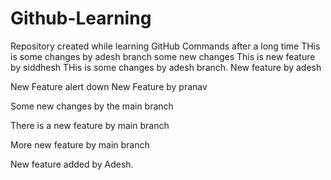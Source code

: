# Github-Learning
Repository created while learning GitHub Commands after a long time
THis is some changes by adesh branch some new changes
This is new feature by siddhesh
THis is some changes by adesh branch. New feature by adesh

New Feature alert down
New Feature by pranav 


Some new changes by the main branch

There is a new feature by main branch

More new feature by main branch

New feature added by Adesh.
